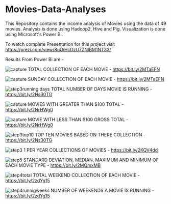 # Movies-Data-Analyses
This Repository contains the income analysis of Movies using the data of 49 movies.
Analysis is done using Hadoop2, Hive and Pig.
Visualization is done using Microsoft's Power Bi.

To watch complete Presentation for this project visit https://prezi.com/view/8uOiHcDzU7ZNlBM1NT33/

Results From Power Bi are - 

![capture](https://user-images.githubusercontent.com/24753654/44295636-bf37d180-a2ca-11e8-81bd-26f00816f984.JPG)
TOTAL COLLECTION OF EACH MOVIE -                                     https://bit.ly/2MTaEFN

![capture](https://user-images.githubusercontent.com/24753654/44295643-e393ae00-a2ca-11e8-9933-bb7319dd5d51.JPG)
SUNDAY COLLECTION OF EACH MOVIE -                                    https://bit.ly/2MTaEFN


![step3running days](https://user-images.githubusercontent.com/24753654/44295655-2c4b6700-a2cb-11e8-932e-a9e62e18dc66.JPG)
TOTAL NUMBER OF DAYS MOVIE IS RUNNING -                              https://bit.ly/2Ns30TG


![capture](https://user-images.githubusercontent.com/24753654/44295776-8ea56700-a2cd-11e8-82a6-1438e3314769.JPG)
MOVIES WITH GREATER THAN $100 TOTAL -                                https://bit.ly/2NrHWg0


![capture](https://user-images.githubusercontent.com/24753654/44295790-ba285180-a2cd-11e8-950f-fffe8e5750a4.JPG)
MOVIE WITH LESS THAN $100 GROSS TOTAL -                              https://bit.ly/2NrHWg0


![step3top10](https://user-images.githubusercontent.com/24753654/45048788-68881100-b09a-11e8-9fd8-d8783cdf0446.JPG)
TOP TEN MOVIES BASED ON THERE COLLECTION -                           https://bit.ly/2Ns30TG


![step3 1](https://user-images.githubusercontent.com/24753654/45048889-ab49e900-b09a-11e8-92bd-601adfe5c19f.JPG)
PER YEAR COLLECTIONS OF MOVIES -                                     https://bit.ly/2KQV4dd


![step5](https://user-images.githubusercontent.com/24753654/45048920-bac93200-b09a-11e8-9bb8-3bf621c6972f.JPG)
STANDARD DEVIATION, MEDIAN, MAXIMUM AND MINIMUM OF EACH MOVIE TYPE - https://bit.ly/2MQmxMB


![step4total](https://user-images.githubusercontent.com/24753654/45048977-e9470d00-b09a-11e8-8f3e-a975ae4149bb.JPG)
TOTAL WEEKEND COLLECTION OF EACH MOVIE -                             https://bit.ly/2zdYg15


![step4runnigweeks](https://user-images.githubusercontent.com/24753654/45049015-0380eb00-b09b-11e8-9ffd-c63236b5a228.JPG)
NUMBER OF WEEKENDS A MOVIE IS RUNNING -                              https://bit.ly/2zdYg15

